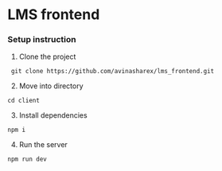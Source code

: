 # LMS frontend

### Setup instruction

1. Clone the project 

```
 git clone https://github.com/avinasharex/lms_frontend.git
```

2. Move into directory

```
cd client
```

3. Install dependencies

```
npm i
```

4. Run the server 

```
npm run dev
```